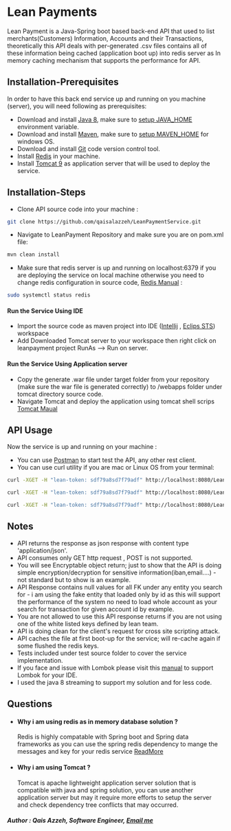 # Lean Payments
Lean Payment is a Java-Spring boot based back-end API that used to list merchants(Customers) Information, Accounts and their Transactions, theoretically this API deals with per-generated .csv files contains all of these information being cached (application boot up) into redis server as In memory caching mechanism that supports the performance for API.

## Installation-Prerequisites
In order to have this back end service up and running on you machine (server), you will need following as prerequisites:
* Download and install [Java 8](https://www.oracle.com/java/technologies/javase/javase-jdk8-downloads.html), make sure to [setup JAVA_HOME](https://www.baeldung.com/java-home-on-windows-7-8-10-mac-os-x-linux) environment variable.
* Download and install [Maven](https://maven.apache.org/install.html), make sure to [setup MAVEN_HOME](https://mkyong.com/maven/how-to-install-maven-in-windows/) for windows OS.
* Download and install [Git](https://git-scm.com/book/en/v2/Getting-Started-Installing-Git) code version control tool.
* Install [Redis](https://www.digitalocean.com/community/tutorials/how-to-install-and-secure-redis-on-ubuntu-18-04) in your machine.
* Install [Tomcat 9](https://tomcat.apache.org/download-90.cgi) as application server that will be used to deploy the service.

## Installation-Steps
* Clone API source code into your machine :
```bash
git clone https://github.com/qaisalazzeh/LeanPaymentService.git
```
* Navigate to LeanPayment Repository and make sure you are on pom.xml file:
```bash
mvn clean install
```
* Make sure that redis server is up and running on localhost:6379 if you are deploying the service on local machine otherwise you need to change redis configuration in source code, [Redis Manual](https://www.digitalocean.com/community/tutorials/how-to-install-and-secure-redis-on-ubuntu-18-04) : 
```bash
sudo systemctl status redis
```

#### Run the Service Using IDE
* Import the source code as maven project into IDE ([Intellij](https://www.jetbrains.com/idea/) , [Eclips STS](https://spring.io/tools)) workspace
* Add Downloaded Tomcat server to your workspace then right click on leanpayment project RunAs --> Run on server.
 
#### Run the Service Using Application server
* Copy the generate .war file under target folder from your repository (make sure the war file is generated correctly) to /webapps folder under tomcat directory source code.
* Navigate Tomcat and deploy the application using tomcat shell scrips [Tomcat Maual](https://tomcat.apache.org/tomcat-9.0-doc/deployer-howto.html#Deploying_on_a_running_Tomcat_server)
  

## API Usage
Now the service is up and running on your machine : 
* You can use [Postman](https://www.postman.com/) to start test the API, any other rest client.
* You can use curl utility if you are mac or Linux OS from your terminal:
```bash
curl -XGET -H "lean-token: sdf79a8sd7f79adf" http://localhost:8080/LeanPaymentService/customers/1
```
```bash
curl -XGET -H "lean-token: sdf79a8sd7f79adf" http://localhost:8080/LeanPaymentService/accounts/1
```
```bash
curl -XGET -H "lean-token: sdf79a8sd7f79adf" http://localhost:8080/LeanPaymentService/accounts/1/transactions
```

## Notes
* API returns the response as json response with content type 'application/json'.
* API consumes only GET http request , POST is not supported.
* You will see Encryptable object return; just to show that the API is doing simple encryption/decryption for sensitive information(iban,email....) - not standard but to show is an example.
* API Response contains null values for all FK under any entity you search for - i am using the fake entity that loaded only by id as this will support the performance of the system no need to load whole account as your search for transaction for given account id by example.
* You are not allowed to use this API response returns if you are not using one of the white listed keys defined by lean team.
* API is doing clean for the client's request for cross site scripting attack.
* API caches the file at first boot-up for the service; will re-cache again if some flushed the redis keys.
* Tests included under test source folder to cover the service implementation.
* If you face and issue with Lombok please visit this [manual](https://stackoverflow.com/questions/11803948/lombok-is-not-generating-getter-and-setter) to support Lombok for your IDE.
* I used the java 8 streaming to support my solution and for less code.

## Questions
* #### Why i am using redis as in memory database solution ? 
  Redis is highly compatable with Spring boot and Spring data frameworks as you can use the spring redis dependency to mange the messages and key for your redis service
  [ReadMore](https://docs.spring.io/spring-data/data-redis/docs/current/reference/html/#reference)
* #### Why i am using Tomcat ?
  Tomcat is apache lightweight application server solution that is compatible with java and spring solution, you can use another application server but may it require more efforts to setup the server and check dependency tree conflicts that may occurred.


##### Author : Qais Azzeh, Software Engineer, [Email me](qais.azzeh@gmail.com)
